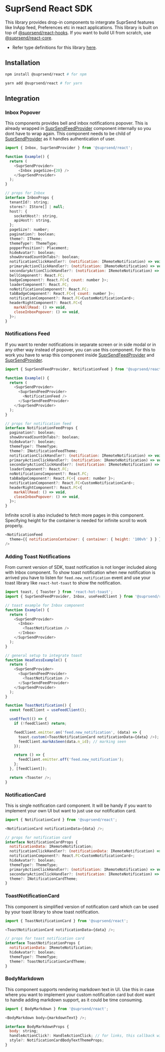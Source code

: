 # SuprSend React SDK

This library provides drop-in components to intergrate SuprSend features like InApp feed, Preferences etc in react applications. This library is built on top of [@suprsend/react-hooks](https://github.com/suprsend/suprsend-react-core). If you want to build UI from scratch, use [@suprsend/react-core](https://github.com/suprsend/suprsend-react-core).

- Refer type definitions for this library [here](https://github.com/suprsend/suprsend-react-sdk/blob/main/src/Feed/interface.ts).

## Installation

```bash
npm install @suprsend/react # for npm

yarn add @suprsend/react # for yarn
```

## Integration

### Inbox Popover

This components provides bell and inbox notifications popover. This is already wrapped in [SuprSendFeedProvider](https://github.com/suprsend/suprsend-react-core?tab=readme-ov-file#suprsendfeedprovider) component internally so you dont have to wrap again. This component needs to be child of [SuprSendProvider](https://github.com/suprsend/suprsend-react-core?tab=readme-ov-file#suprsendprovider) as it handles authentication of user.

```javascript
import { Inbox, SuprSendProvider } from '@suprsend/react';

function Example() {
  return (
    <SuprSendProvider>
      <Inbox pageSize={20} />
    </SuprSendProvider>
  );
}

// props for Inbox
interface InboxProps {
  tenantId?: string;
  stores?: IStore[] | null;
  host?: {
    socketHost?: string,
    apiHost?: string,
  };
  pageSize?: number;
  pagination?: boolean;
  theme?: ITheme;
  themeType?: ThemeType;
  popperPosition?: Placement;
  hideAvatar?: boolean;
  showUnreadCountOnTabs?: boolean;
  notificationClickHandler?: (notification: IRemoteNotification) => void;
  primaryActionClickHandler?: (notification: IRemoteNotification) => void;
  secondaryActionClickHandler?: (notification: IRemoteNotification) => void;
  bellComponent?: React.FC;
  badgeComponent?: React.FC<{ count: number }>;
  loaderComponent?: React.FC;
  noNotificationsComponent?: React.FC;
  tabBadgeComponent?: React.FC<{ count: number }>;
  notificationComponent?: React.FC<CustomNotificationCard>;
  headerRightComponent?: React.FC<{
    markAllRead: () => void,
    closeInboxPopover: () => void,
  }>;
}
```

### Notifications Feed

If you want to render notifications in separate screen or in side modal or in any other way instead of popover, you can use this component. For this to work you have to wrap this component inside [SuprSendFeedProvider](https://github.com/suprsend/suprsend-react-core?tab=readme-ov-file#suprsendfeedprovider) and [SuprSendProvider](https://github.com/suprsend/suprsend-react-core?tab=readme-ov-file#suprsendprovider).

```javascript
import { SuprSendFeedProvider, NotificationFeed } from '@suprsend/react';

function Example() {
  return (
    <SuprSendProvider>
      <SuprSendFeedProvider>
        <NotificationFeed />
      </SuprSendFeedProvider>
    </SuprSendProvider>
  );
}

// props for notification feed
interface NotificationFeedProps {
  pagination?: boolean;
  showUnreadCountOnTabs?: boolean;
  hideAvatar?: boolean;
  themeType?: ThemeType;
  theme?: INotificationFeedTheme;
  notificationClickHandler?: (notification: IRemoteNotification) => void;
  primaryActionClickHandler?: (notification: IRemoteNotification) => void;
  secondaryActionClickHandler?: (notification: IRemoteNotification) => void;
  loaderComponent?: React.FC;
  noNotificationsComponent?: React.FC;
  tabBadgeComponent?: React.FC<{ count: number }>;
  notificationComponent?: React.FC<CustomNotificationCard>;
  headerRightComponent?: React.FC<{
    markAllRead: () => void,
    closeInboxPopover: () => void,
  }>;
}
```

Infinite scroll is also included to fetch more pages in this component. Specifying height for the container is needed for infinite scroll to work properly.

```javascript
<NotificationFeed
  theme={{ notificationsContainer: { container: { height: '100vh' } } }}
/>
```

### Adding Toast Notifications

From current version of SDK, toast notification is not longer included along with Inbox component. To show toast notification when new notification is arrived you have to listen for `feed.new_notification` event and use your toast library like `react-hot-toast` to show the notification.

```javascript
import toast, { Toaster } from 'react-hot-toast';
import { SuprSendFeedProvider, Inbox, useFeedClient } from '@suprsend/react';

// toast example for Inbox component
function Example() {
  return (
    <SuprSendProvider>
      <Inbox>
        <ToastNotification />
      </Inbox>
    </SuprSendProvider>
  );
}

// general setup to integrate toast
function HeadlessExample() {
  return (
    <SuprSendProvider>
      <SuprSendFeedProvider>
        <ToastNotification />
      </SuprSendFeedProvider>
    </SuprSendProvider>
  );
}

function ToastNotification() {
  const feedClient = useFeedClient();

  useEffect(() => {
    if (!feedClient) return;

    feedClient.emitter.on('feed.new_notification', (data) => {
      toast.custom(<ToastNotificationCard notificationData={data} />); // show toast with new notification data
      feedClient.markAsSeen(data.n_id); // marking seen
    });

    return () => {
      feedClient.emitter.off('feed.new_notification');
    };
  }, [feedClient]);

  return <Toaster />;
}
```

### NotificationCard

This is single notification card component. It will be handy if you want to implement your own UI but want to just use our notification card.

```javascript
import { NotificationCard } from '@suprsend/react';

<NotificationCard notificationData={data} />;

// props for notification card
interface NotificationCardProps {
  notificationData: IRemoteNotification;
  notificationClickHandler?: (notificationData: IRemoteNotification) => void;
  notificationComponent?: React.FC<CustomNotificationCard>;
  hideAvatar?: boolean;
  themeType?: ThemeType;
  primaryActionClickHandler?: (notification: IRemoteNotification) => void;
  secondaryActionClickHandler?: (notification: IRemoteNotification) => void;
  theme?: INotificationCardTheme;
}
```

### ToastNotificationCard

This component is simplified version of notification card which can be used by your toast library to show toast notification.

```javascript
import { ToastNotificationCard } from '@suprsend/react';

<ToastNotificationCard notificationData={data} />;

// props for toast notification card
interface ToastNotificationProps {
  notificationData: IRemoteNotification;
  hideAvatar?: boolean;
  themeType?: ThemeType;
  theme?: ToastNotificationCardTheme;
}
```

### BodyMarkdown

This component supports rendering markdown text in UI. Use this in case where you want to implement your custom notification card but dont want to handle adding markdown support, as it could be time consuming.

```javascript
import { BodyMarkdown } from '@suprsend/react';

<BodyMarkdown body={markdownText} />;

interface BodyMarkdownProps {
  body: string;
  handleActionClick?: HandleActionClick; // for links, this callback will be executed on click
  style?: NotificationCardBodyTextThemeProps;
}
```
